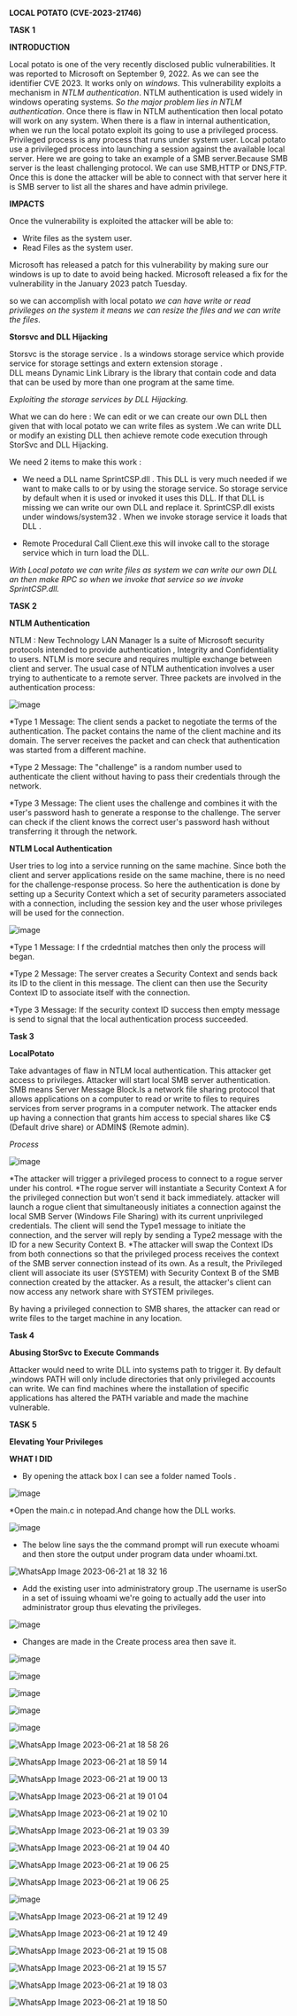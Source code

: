 **LOCAL POTATO (CVE-2023-21746)**


**TASK 1**

**INTRODUCTION**

Local potato is one of the very recently disclosed public vulnerabilities.
It was reported to Microsoft on September 9, 2022.
As we can see the identifier CVE 2023.
It works only on *windows*.
This vulnerability exploits a mechanism in *NTLM authentication*.
NTLM authentication is used widely in windows operating systems.  *So the major problem lies in NTLM authentication*.
Once there is flaw in NTLM authentication then local potato will work on any system.
When there is a flaw in internal authentication, when we run the local potato exploit its going to use a privileged process.
Privileged process is any process that runs under system user.
Local potato use a privileged process into launching a session against the available local server.
Here we are going to take an example of a SMB server.Because SMB server is the least challenging protocol.
We can use SMB,HTTP or DNS,FTP.
Once this is done the attacker will be able to connect with that server here it is SMB server to list all the shares and have admin privilege.

**IMPACTS**

Once the vulnerability is exploited the attacker will be able to:
* Write files as the system user.
* Read Files as the system user.

Microsoft has released a patch for this vulnerability  by making sure our windows is up to date to avoid being hacked.
Microsoft released a fix for the vulnerability in the January 2023 patch Tuesday.

so we can accomplish with local potato *we can have write or read privileges on the system it means we can resize the files and we can write the files*.

**Storsvc and DLL Hijacking**

Storsvc is the storage service .
Is a windows storage service which provide service for storage settings and extern extension storage .  
DLL means Dynamic Link Library is the library that contain code and data that can be used by more than one program at the same time.


*Exploiting the storage services by DLL Hijacking.*

What we can do here : We can edit or we can create our own DLL then given that  with local potato we can write files as system .We can write DLL or modify an existing DLL then achieve remote code execution through StorSvc and DLL Hijacking.

We need 2 items to make this work :
* We need a DLL name SprintCSP.dll .
This DLL is very much needed if we want to make calls to or by using the storage service.
So storage service by default when it is used or invoked it uses this DLL.
If that DLL is missing we can write our own DLL and replace it.
SprintCSP.dll exists under windows/system32 .
When we invoke storage service it loads that DLL .

* Remote Procedural Call Client.exe this will invoke call to the storage service which in turn load the DLL.

*With Local potato we can write files as system we can write our own DLL an then make RPC so when we invoke that service so we invoke SprintCSP.dll.*

**TASK 2**

**NTLM Authentication**

NTLM : New Technology LAN Manager
Is a suite of Microsoft security protocols intended to provide authentication , Integrity and Confidentiality to users.
NTLM is more secure and requires multiple exchange  between client and server.
The usual case of NTLM authentication involves a user trying to authenticate to a remote server. Three packets are involved in the authentication process:

![image](https://github.com/SURYASNAIR1/Cybersecurity-/assets/123303806/d77d0bc7-4c03-45b4-914b-4f3eeea90d83)

*Type 1 Message: The client sends a packet to negotiate the terms of the authentication.
The packet contains the name of the client machine and its domain.
The server receives the packet and can check that authentication was started from a different machine.

*Type 2 Message: The "challenge" is a random number used to authenticate the client without having to pass their credentials through the network.

*Type 3 Message: The client uses the challenge and combines it with the user's password hash to generate a response to the challenge. 
The server can check if the client knows the correct user's password hash without transferring it through the network. 

**NTLM Local Authentication**

User tries to log into a service running on the same machine. 
Since both the client and server applications reside on the same machine, there is no need for the challenge-response process.
So here the authentication is done by setting up a Security Context which a set of security parameters associated with a connection, including the session key and the user whose privileges will be used for the connection.

![image](https://github.com/SURYASNAIR1/Cybersecurity-/assets/123303806/4c173d2e-5084-47e7-9334-365c02f51dbb)

*Type 1 Message: I f the crdedntial matches then only the process will began.

*Type 2 Message: The server creates a Security Context and sends back its ID to the client in this message. The client can then use the Security Context ID to associate itself with the connection.

*Type 3 Message: If the security context ID success then empty message is send to signal that the local authentication process succeeded.

**Task 3** 

**LocalPotato**

Take advantages of flaw in NTLM local authentication.
This attacker get access to privileges.
Attacker will start local SMB server authentication.
SMB means Server Message Block.Is a network file sharing protocol that allows applications on a computer to read or write to files to requires services from server programs in a computer network.
The attacker ends up having a connection that grants him access to special shares like C$ (Default drive share) or ADMIN$ (Remote admin).

*Process*

![image](https://github.com/SURYASNAIR1/Cybersecurity-/assets/123303806/9c8eea1d-c36b-441a-a98f-cc0314b6f02c)

*The attacker will trigger a privileged process to connect to a rogue server under his control.
*The rogue server will instantiate a Security Context A for the privileged connection but won't send it back immediately.
attacker will launch a rogue client that simultaneously initiates a connection against the local SMB Server (Windows File Sharing) with its current unprivileged credentials. The client will send the Type1 message to initiate the connection, and the server will reply by sending a Type2 message with the ID for a new Security Context B.
*The attacker will swap the Context IDs from both connections so that the privileged process receives the context of the SMB server connection instead of its own. As a result, the Privileged client will associate its user (SYSTEM) with Security Context B of the SMB connection created by the attacker. As a result, the attacker's client can now access any network share with SYSTEM privileges.

By having a privileged connection to SMB shares, the attacker can read or write files to the target machine in any location. 

**Task 4**

**Abusing StorSvc to Execute Commands**

Attacker would need to write DLL into systems path to trigger it.
By default ,windows PATH will only include directories that only privileged accounts can write.
We can find machines where the installation of specific applications has altered the PATH variable and made the machine vulnerable.

**TASK 5**

**Elevating Your Privileges**


**WHAT I DID**

* By opening the attack box I can see a folder named Tools .

![image](https://github.com/SURYASNAIR1/Cybersecurity-/assets/123303806/7f277955-0514-46c6-aa4d-2c1d40120a36)

*Open the main.c in notepad.And change how the DLL works.

![image](https://github.com/SURYASNAIR1/Cybersecurity-/assets/123303806/24a09ae9-7a81-44b0-bfe5-eb6ccae27c12)

* The below line says the the command prompt will run execute whoami and then store the output under program data under whoami.txt.

![WhatsApp Image 2023-06-21 at 18 32 16](https://github.com/SURYASNAIR1/Cybersecurity-/assets/123303806/541343b2-bf67-420e-bbc7-d1df836a5f23)

* Add the existing user into administratory group .The username is userSo in a set of issuing whoami we're going to actually  add the user into administrator group thus elevating the privileges.

![image](https://github.com/SURYASNAIR1/Cybersecurity-/assets/123303806/063780fa-6948-4839-a9f2-547f71e60819)

* Changes are made in the Create process area then save it.

![image](https://github.com/SURYASNAIR1/Cybersecurity-/assets/123303806/677472d8-0547-4a72-a76a-8b38cac18fa5)

![image](https://github.com/SURYASNAIR1/Cybersecurity-/assets/123303806/60c8455d-d308-434b-b00e-03900a049d3e)

![image](https://github.com/SURYASNAIR1/Cybersecurity-/assets/123303806/b7ca890b-f644-4b62-b74a-d98446bff363)

![image](https://github.com/SURYASNAIR1/Cybersecurity-/assets/123303806/27fa0144-b876-4c58-8f33-b9529ebe0a2e)

![image](https://github.com/SURYASNAIR1/Cybersecurity-/assets/123303806/4e55021f-7ed7-4ba4-a843-477caecc2042)

![WhatsApp Image 2023-06-21 at 18 58 26](https://github.com/SURYASNAIR1/Cybersecurity-/assets/123303806/e579cfd2-a9ff-4127-833f-dcc27af14e4a)

![WhatsApp Image 2023-06-21 at 18 59 14](https://github.com/SURYASNAIR1/Cybersecurity-/assets/123303806/9649de36-5397-4c94-917c-d8e795ae92d3)

![WhatsApp Image 2023-06-21 at 19 00 13](https://github.com/SURYASNAIR1/Cybersecurity-/assets/123303806/2d655ad2-0f17-486b-afd7-299386b93013)

![WhatsApp Image 2023-06-21 at 19 01 04](https://github.com/SURYASNAIR1/Cybersecurity-/assets/123303806/26e2a970-53e3-4906-9d71-10140ca21f1c)

![WhatsApp Image 2023-06-21 at 19 02 10](https://github.com/SURYASNAIR1/Cybersecurity-/assets/123303806/4ffa982d-96dc-4880-adcd-855306a0c93c)

![WhatsApp Image 2023-06-21 at 19 03 39](https://github.com/SURYASNAIR1/Cybersecurity-/assets/123303806/f26853e3-4ae1-431c-a4e3-479cf0e2b141)

![WhatsApp Image 2023-06-21 at 19 04 40](https://github.com/SURYASNAIR1/Cybersecurity-/assets/123303806/e386dd37-3772-4ea3-90cb-6822ffc58e72)

![WhatsApp Image 2023-06-21 at 19 06 25](https://github.com/SURYASNAIR1/Cybersecurity-/assets/123303806/968e9990-7c6a-4cd6-b6c2-a41942a1d5b6)

![WhatsApp Image 2023-06-21 at 19 06 25](https://github.com/SURYASNAIR1/Cybersecurity-/assets/123303806/19566817-90eb-4b74-9326-77f54c6b5613)

![image](https://github.com/SURYASNAIR1/Cybersecurity-/assets/123303806/bcb80910-3703-4b32-9bad-942a0e212ddc)

![WhatsApp Image 2023-06-21 at 19 12 49](https://github.com/SURYASNAIR1/Cybersecurity-/assets/123303806/dd8a74dd-187a-477b-a942-63157745ac86)

![WhatsApp Image 2023-06-21 at 19 12 49](https://github.com/SURYASNAIR1/Cybersecurity-/assets/123303806/b978a346-3ba2-402a-a988-3b23a48841a5)

![WhatsApp Image 2023-06-21 at 19 15 08](https://github.com/SURYASNAIR1/Cybersecurity-/assets/123303806/ddb0641f-ae2b-426b-8d86-7002ab2a0ff7)

![WhatsApp Image 2023-06-21 at 19 15 57](https://github.com/SURYASNAIR1/Cybersecurity-/assets/123303806/29292c48-20d9-4d89-830d-187333f37456)

![WhatsApp Image 2023-06-21 at 19 18 03](https://github.com/SURYASNAIR1/Cybersecurity-/assets/123303806/e950b0ad-88a0-4694-87da-9ac5554491f9)

![WhatsApp Image 2023-06-21 at 19 18 50](https://github.com/SURYASNAIR1/Cybersecurity-/assets/123303806/1b75b9c5-7b49-4181-a6c4-63d2fc0374b7)
